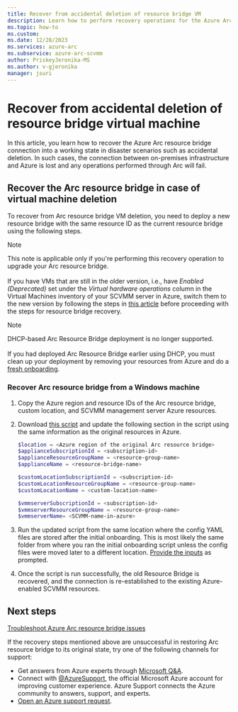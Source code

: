 ```yaml
---
title: Recover from accidental deletion of resource bridge VM
description: Learn how to perform recovery operations for the Azure Arc resource bridge VM in Azure Arc-enabled System Center Virtual Machine Manager disaster scenarios.
ms.topic: how-to 
ms.custom:
ms.date: 12/28/2023
ms.services: azure-arc
ms.subservice: azure-arc-scvmm
author: PriskeyJeronika-MS
ms.author: v-gjeronika
manager: jsuri
---
```


# Recover from accidental deletion of resource bridge virtual machine

In this article, you learn how to recover the Azure Arc resource bridge connection into a working state in disaster scenarios such as accidental deletion. In such cases, the connection between on-premises infrastructure and Azure is lost and any operations performed through Arc will fail.

## Recover the Arc resource bridge in case of virtual machine deletion

To recover from Arc resource bridge VM deletion, you need to deploy a new resource bridge with the same resource ID as the current resource bridge using the following steps.

>[!Note]
> This note is applicable only if you're performing this recovery operation to upgrade your Arc resource bridge.<br><br>
> If you have VMs that are still in the older version, i.e., have *Enabled (Deprecated)* set under the *Virtual hardware operations* column in the Virtual Machines inventory of your SCVMM server in Azure, switch them to the new version by following the steps in [this article](./switch-to-the-new-version-scvmm.md#switch-to-the-new-version-existing-customer) before proceeding with the steps for resource bridge recovery.

>[!Note]
> DHCP-based Arc Resource Bridge deployment is no longer supported.<br><br>
If you had deployed Arc Resource Bridge earlier using DHCP, you must clean up your deployment by removing your resources from Azure and do a [fresh onboarding](./quickstart-connect-system-center-virtual-machine-manager-to-arc.md).

### Recover Arc resource bridge from a Windows machine

1.	Copy the Azure region and resource IDs of the Arc resource bridge, custom location, and SCVMM management server Azure resources.

2.	Download [this script](https://download.microsoft.com/download/a/a/8/aa8687e4-1a30-485f-9de4-4f15fc576724/arcvmm-windows-dr.ps1) and update the following section in the script using the same information as the original resources in Azure. 

    ```powershell
    $location = <Azure region of the original Arc resource bridge>
    $applianceSubscriptionId = <subscription-id>
    $applianceResourceGroupName = <resource-group-name>
    $applianceName = <resource-bridge-name>

    $customLocationSubscriptionId = <subscription-id>
    $customLocationResourceGroupName = <resource-group-name>
    $customLocationName = <custom-location-name>

    $vmmserverSubscriptionId = <subscription-id>
    $vmmserverResourceGroupName = <resource-group-name>
    $vmmserverName= <SCVMM-name-in-azure>
    ```
 
3.	Run the updated script from the same location where the config YAML files are stored after the initial onboarding. This is most likely the same folder from where you ran the initial onboarding script unless the config files were moved later to a different location. [Provide the inputs](quickstart-connect-system-center-virtual-machine-manager-to-arc.md#script-runtime) as prompted. 

4.	Once the script is run successfully, the old Resource Bridge is recovered, and the connection is re-established to the existing Azure-enabled SCVMM resources.

## Next steps

[Troubleshoot Azure Arc resource bridge issues](../resource-bridge/troubleshoot-resource-bridge.md)

If the recovery steps mentioned above are unsuccessful in restoring Arc resource bridge to its original state, try one of the following channels for support:

- Get answers from Azure experts through [Microsoft Q&A](/answers/topics/azure-arc.html).
- Connect with [@AzureSupport](https://twitter.com/azuresupport), the official Microsoft Azure account for improving customer experience. Azure Support connects the Azure community to answers, support, and experts.
- [Open an Azure support request](../../azure-portal/supportability/how-to-create-azure-support-request.md).